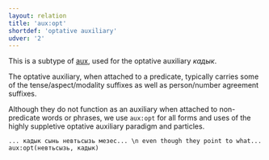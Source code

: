 ```yaml
---
layout: relation
title: 'aux:opt'
shortdef: 'optative auxiliary'
udver: '2'
---
```


This is a subtype of [aux](), used for the optative auxiliary _кадык_.

The optative auxiliary, when attached to a predicate,
typically carries some of the tense/aspect/modality suffixes as well as person/number agreement suffixes.

Although they do not function as an auxiliary when attached to non-predicate words or phrases,
we use `aux:opt` for all forms and uses of the highly suppletive optative auxiliary paradigm and particles.

~~~ sdparse
... кадык сынь невтьсызь мезес... \n even though they point to what...
aux:opt(невтьсызь, кадык)
~~~


<!-- Interlanguage links updated Čt lis 12 09:43:15 CET 2020 -->
